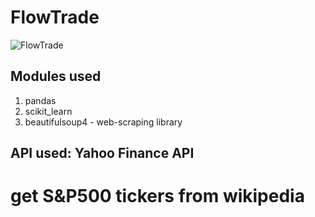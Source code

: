 # FlowTrade

![FlowTrade](https://cdn.substack.com/image/fetch/c_limit,f_auto,q_auto:good/https%3A%2F%2Fbucketeer-e05bbc84-baa3-437e-9518-adb32be77984.s3.amazonaws.com%2Fpublic%2Fimages%2F1fb5751e-0de0-4d91-8f82-1ffb50a73222_1422x950.png)

## Modules used

1.  pandas
2.  scikit_learn
3.  beautifulsoup4 - web-scraping library

## API used: Yahoo Finance API

# get S&P500 tickers from wikipedia
